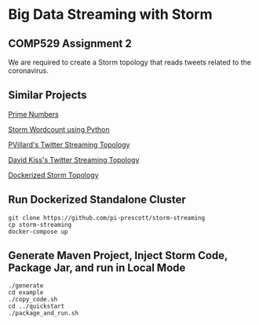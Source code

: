 # Big Data Streaming with Storm 

## COMP529 Assignment 2

We are required to create a Storm topology that reads tweets related to the coronavirus.


## Similar Projects

[Prime Numbers](https://computerscience360.wordpress.com/2016/03/28/creating-a-project-in-apache-storm-crunching-prime-numbers/)

[Storm Wordcount using Python](https://github.com/Azure-Samples/hdinsight-python-storm-wordcount)

[PVillard's Twitter Streaming Topology](https://github.com/pvillard31/storm-twitter)

[David Kiss's Twitter Streaming Topology](https://github.com/davidkiss/storm-twitter-word-count)

[Dockerized Storm Topology](https://medium.com/free-code-camp/apache-storm-is-awesome-this-is-why-you-should-be-using-it-d7c37519a427)

## Run Dockerized Standalone Cluster

```
git clone https://github.com/pi-prescott/storm-streaming
cp storm-streaming
docker-compose up
```

## Generate Maven Project, Inject Storm Code, Package Jar, and run in Local Mode

```
./generate
cd example
./copy_code.sh
cd ../quickstart
./package_and_run.sh
```




